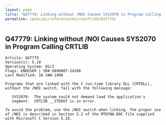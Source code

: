 ```yaml
---
layout: page
title: "Q47779: Linking without /NOI Causes SYS2070 in Program Calling CRTLIB"
permalink: /pubs/pc/reference/microsoft/kb/Q47779/
---
```


## Q47779: Linking without /NOI Causes SYS2070 in Program Calling CRTLIB

	Article: Q47779
	Version(s): 5.10
	Operating System: OS/2
	Flags: ENDUSER | SR# G890807-24188
	Last Modified: 16-JAN-1990
	
	Programs that are linked with the C run-time library DLL (CRTDLL),
	without the /NOI switch, fail with the following message:
	
	   SYS2070:  The system could not demand load the application's
	   segment.  CRTLIB __STDOUT is in error.
	
	To avoid the problem, use the /NOI switch when linking. The proper use
	of /NOI is described in Section 5.2 of the MTDYNA.DOC file supplied
	with Microsoft C Version 5.10.
